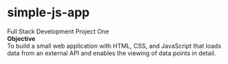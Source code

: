 # simple-js-app
Full Stack Development Project One <br>
**Objective** <br>
To build a small web application with HTML, CSS, and JavaScript that loads
data from an external API and enables the viewing of data points in detail.
